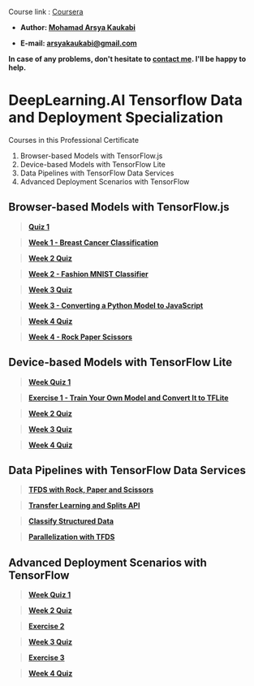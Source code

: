 Course link : [Coursera](https://www.coursera.org/specializations/tensorflow-data-and-deployment?utm_source=deeplearning-ai&utm_medium=institutions&utm_campaign=TF1)

- **Author: [Mohamad Arsya Kaukabi][29]**

- **E-mail: arsyakaukabi@gmail.com**

**In case of any problems, don't hesitate to [contact me][29]. I'll be happy to help.**

[29]:https://www.instagram.com/arsyakaukabi/

# DeepLearning.AI Tensorflow Data and Deployment Specialization 

Courses in this Professional Certificate
1. Browser-based Models with TensorFlow.js
2. Device-based Models with TensorFlow Lite
3. Data Pipelines with TensorFlow Data Services
4. Advanced Deployment Scenarios with TensorFlow


## Browser-based Models with TensorFlow.js ##

> [**Quiz 1**][1]

> [**Week 1 - Breast Cancer Classification**][2]

> [**Week 2 Quiz**][3]

> [**Week 2 - Fashion MNIST Classifier**][4]

> [**Week 3 Quiz**][5]

> [**Week 3 - Converting a Python Model to JavaScript**][6]

> [**Week 4 Quiz**][7]

> [**Week 4 - Rock Paper Scissors**][8]

[1]:/Mandatory%20Courses/DeepLearning.AI%20Tensorflow%20Data%20and%20Deployment%20Specialization/Browser-based%20Models%20with%20TensorFlow.js/Quiz-1-Coursera.png
[2]:https://github.com/Guyroscopic/Browser_Based_Models_with_Tensorflow.js_Tensorflow_Data_and_Deployment_Specialization/tree/main/Week%201
[3]:/Mandatory%20Courses/DeepLearning.AI%20Tensorflow%20Data%20and%20Deployment%20Specialization/Browser-based%20Models%20with%20TensorFlow.js/Week-2-Quiz-Coursera.png
[4]:https://github.com/Guyroscopic/Browser_Based_Models_with_Tensorflow.js_Tensorflow_Data_and_Deployment_Specialization/tree/main/Week%202
[5]:/Mandatory%20Courses/DeepLearning.AI%20Tensorflow%20Data%20and%20Deployment%20Specialization/Browser-based%20Models%20with%20TensorFlow.js/Week-3-Quiz-Coursera.png
[6]:https://github.com/prashant9316/Tensorflow-Data-and-Deployment-Specalization/tree/master/01_Course_Tensorflow-js/Week%203/Exercise
[7]:/Mandatory%20Courses/DeepLearning.AI%20Tensorflow%20Data%20and%20Deployment%20Specialization/Browser-based%20Models%20with%20TensorFlow.js/Week-4-Quiz-Coursera.png
[8]:https://github.com/prashant9316/Tensorflow-Data-and-Deployment-Specalization/tree/master/01_Course_Tensorflow-js/Week%204/Exercise


## Device-based Models with TensorFlow Lite ##

> [**Week Quiz 1**][1]

> [**Exercise 1 - Train Your Own Model and Convert It to TFLite**][2]

> [**Week 2 Quiz**][3]

> [**Week 3 Quiz**][5]

> [**Week 4 Quiz**][7]

[1]:test
[2]:test
[3]:test
[4]:test
[5]:test
[6]:test
[7]:test


## Data Pipelines with TensorFlow Data Services ##

> [**TFDS with Rock, Paper and Scissors**][1]

> [**Transfer Learning and Splits API**][2]

> [**Classify Structured Data**][3]

> [**Parallelization with TFDS**][4]

[1]:test
[2]:test
[3]:test
[4]:test



## Advanced Deployment Scenarios with TensorFlow ##

> [**Week Quiz 1**][1]

> [**Week 2 Quiz**][3]

> [**Exercise 2**][4]

> [**Week 3 Quiz**][5]

> [**Exercise 3**][6]

> [**Week 4 Quiz**][7]

[1]:test
[2]:test
[3]:test
[4]:test
[5]:test
[6]:test
[7]:test